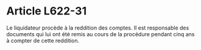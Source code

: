 # Article L622-31

Le liquidateur procède à la reddition des comptes. Il est responsable des documents qui lui ont été remis au cours de la procédure pendant cinq ans à compter de cette reddition.